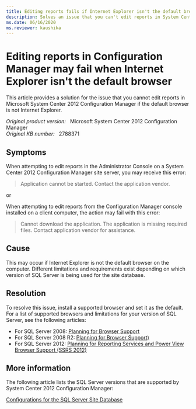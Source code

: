 ```yaml
---
title: Editing reports fails if Internet Explorer isn't the default browser
description: Solves an issue that you can't edit reports in System Center 2012 Configuration Manager if the default browser isn't Internet Explorer.
ms.date: 06/16/2020
ms.reviewer: kaushika
---
```

# Editing reports in Configuration Manager may fail when Internet Explorer isn't the default browser

This article provides a solution for the issue that you cannot edit reports in Microsoft System Center 2012 Configuration Manager if the default browser is not Internet Explorer.

_Original product version:_ &nbsp; Microsoft System Center 2012 Configuration Manager  
_Original KB number:_ &nbsp; 2788371

## Symptoms

When attempting to edit reports in the Administrator Console on a System Center 2012 Configuration Manager site server, you may receive this error:

> Application cannot be started. Contact the application vendor.

or

When attempting to edit reports from the Configuration Manager console installed on a client computer, the action may fail with this error:

> Cannot download the application. The application is missing required files. Contact application vendor for assistance.

## Cause

This may occur if Internet Explorer is not the default browser on the computer. Different limitations and requirements exist depending on which version of SQL Server is being used for the site database.

## Resolution

To resolve this issue, install a supported browser and set it as the default. For a list of supported browsers and limitations for your version of SQL Server, see the following articles:

- For SQL Server 2008: [Planning for Browser Support](/previous-versions/sql/sql-server-2008/ms156511(v=sql.100))
- For SQL Server 2008 R2: [Planning for Browser Support)](/previous-versions/sql/sql-server-2008-r2/ms156511(v=sql.105))
- For SQL Server 2012: [Planning for Reporting Services and Power View Browser Support (SSRS 2012)](/previous-versions/sql/sql-server-2012/ms156511(v=sql.110))

## More information

The following article lists the SQL Server versions that are supported by System Center 2012 Configuration Manager:

[Configurations for the SQL Server Site Database](/previous-versions/system-center/system-center-2012-R2/gg682077(v=technet.10))
